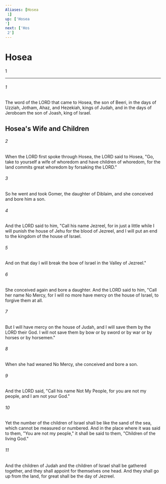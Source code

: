 ```yaml
---
Aliases: [Hosea 1]
up: ['Hosea']
next: ['Hos 2']
---
```

# Hosea 1

***
 

###### 1 
The word of the LORD that came to Hosea, the son of Beeri, in the days of Uzziah, Jotham, Ahaz, and Hezekiah, kings of Judah, and in the days of Jeroboam the son of Joash, king of Israel.  ## Hosea's Wife and Children  

###### 2 
When the LORD first spoke through Hosea, the LORD said to Hosea, "Go, take to yourself a wife of whoredom and have children of whoredom, for the land commits great whoredom by forsaking the LORD."  

###### 3 
So he went and took Gomer, the daughter of Diblaim, and she conceived and bore him a son.  

###### 4 
And the LORD said to him, "Call his name Jezreel, for in just a little while I will punish the house of Jehu for the blood of Jezreel, and I will put an end to the kingdom of the house of Israel.  

###### 5 
And on that day I will break the bow of Israel in the Valley of Jezreel."  

###### 6 
She conceived again and bore a daughter. And the LORD said to him, "Call her name No Mercy, for I will no more have mercy on the house of Israel, to forgive them at all.  

###### 7 
But I will have mercy on the house of Judah, and I will save them by the LORD their God. I will not save them by bow or by sword or by war or by horses or by horsemen."  

###### 8 
When she had weaned No Mercy, she conceived and bore a son.  

###### 9 
And the LORD said, "Call his name Not My People, for you are not my people, and I am not your God."  

###### 10 
Yet the number of the children of Israel shall be like the sand of the sea, which cannot be measured or numbered. And in the place where it was said to them, "You are not my people," it shall be said to them, "Children of the living God."  

###### 11 
And the children of Judah and the children of Israel shall be gathered together, and they shall appoint for themselves one head. And they shall go up from the land, for great shall be the day of Jezreel.

